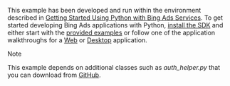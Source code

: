 This example has been developed and run within the environment described in [Getting Started Using Python with Bing Ads Services](../../../concepts/get-started/getting-started-using-python-with-bing-ads-services.md). To get started developing Bing Ads applications with Python, [install the SDK](../../../concepts/get-started/getting-started-using-python-with-bing-ads-services.md#installation) and either start with the [provided examples](http://go.microsoft.com/fwlink/?LinkId=529184) or follow one of the application walkthroughs for a [Web](Walkthrough:%20Bing%20Ads%20Web%20Application%20in%20Python.md) or [Desktop](Walkthrough:%20Bing%20Ads%20Desktop%20Application%20in%20Python.md) application.

> [!NOTE]
> This example depends on additional classes such as *auth_helper.py* that you can download from [GitHub](http://go.microsoft.com/fwlink/?LinkId=529184).